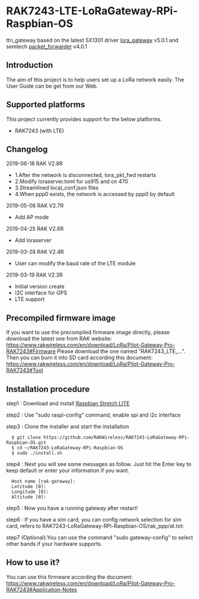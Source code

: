 # RAK7243-LTE-LoRaGateway-RPi-Raspbian-OS
ttn_gateway based on the latest SX1301 driver [lora_gateway](https://github.com/Lora-net/lora_gateway) v5.0.1 and semtech [packet_forwarder](https://github.com/Lora-net/packet_forwarder) v4.0.1  

##	Introduction 

The aim of this project is to help users set up a LoRa network easily. The User Guide can be get from our Web.

##	Supported platforms

This project currently provides support for the below platforms.

* RAK7243 (with LTE)

##	Changelog
2019-06-18 RAK V2.8R

* 1.After the network is disconnected, lora_pkt_fwd restarts
* 2.Modify loraserver.toml for us915 and cn 470
* 3.Streamlined local_conf.json files
* 4.When ppp0 exists, the network is accessed by ppp0 by default

2019-05-06 RAK V2.7R

* Add AP mode

2019-04-25 RAK V2.6R

* Add loraserver

2019-03-28 RAK V2.4R

* User can modify the baud rate of the LTE module

2019-03-19 RAK V2.3R

* Initial version create
* I2C interface for GPS
* LTE support

##    Precompiled firmware image
If you want to use the precompiled firmware image directly, please download the latest one from RAK website:
https://www.rakwireless.com/en/download/LoRa/Pilot-Gateway-Pro-RAK7243#Firmware
Please download the one named "RAK7243_LTE_...".
Then you can burn it into SD card according this document:
https://www.rakwireless.com/en/download/LoRa/Pilot-Gateway-Pro-RAK7243#Tool

##	Installation procedure

step1 : Download and install [Raspbian Stretch LITE](https://www.raspberrypi.org/downloads/raspbian/) 

step2 : Use "sudo raspi-config" command, enable spi and i2c interface

step3 : Clone the installer and start the installation

      $ git clone https://github.com/RAKWireless/RAK7243-LoRaGateway-RPi-Raspbian-OS.git
      $ cd ~/RAK7243-LoRaGateway-RPi-Raspbian-OS
      $ sudo ./install.sh

step4 : Next you will see some messages as follow. Just hit the Enter key to keep default or enter your information if you want.

      Host name [rak-gateway]:
      Latitude [0]: 
      Longitude [0]: 
      Altitude [0]: 
    
step5 : Now you have a running gateway after restart!

step6 : If you have a sim card, you can config network selection for sim card, refers to RAK7243-LoRaGateway-RPi-Raspbian-OS/rak_ppp/at.txt:

step7 (Optional):You can use the command "sudo gateway-config" to select other bands if your hardware supports.

## How to use it?
You can use this firmware according the document:
https://www.rakwireless.com/en/download/LoRa/Pilot-Gateway-Pro-RAK7243#Application-Notes
